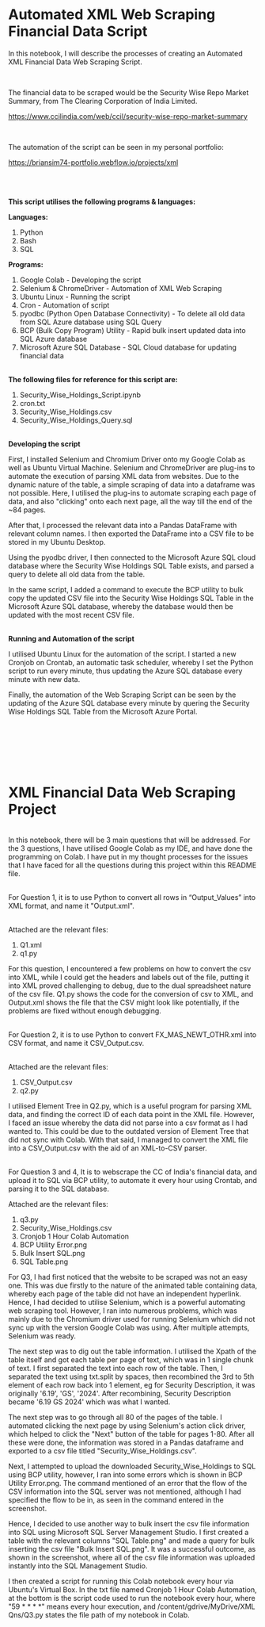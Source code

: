 # Automated XML Web Scraping Financial Data Script

In this notebook, I will describe the processes of creating an Automated XML Financial Data Web Scraping Script.

<br/>

The financial data to be scraped would be the Security Wise Repo Market Summary, from The Clearing Corporation of India Limited.

https://www.ccilindia.com/web/ccil/security-wise-repo-market-summary

<br/>

The automation of the script can be seen in my personal portfolio:

https://briansim74-portfolio.webflow.io/projects/xml

<br/>

<br/><b>This script utilises the following programs & languages:</b>

<b>Languages:</b>
1. Python
2. Bash
3. SQL

<b>Programs:</b>
1. Google Colab - Developing the script
2. Selenium & ChromeDriver - Automation of XML Web Scraping
3. Ubuntu Linux - Running the script
4. Cron - Automation of script
5. pyodbc (Python Open Database Connectivity) - To delete all old data from SQL Azure database using SQL Query
6. BCP (Bulk Copy Program) Utility - Rapid bulk insert updated data into SQL Azure database
7. Microsoft Azure SQL Database - SQL Cloud database for updating financial data

<br/><b>The following files for reference for this script are:</b>
1. Security_Wise_Holdings_Script.ipynb
2. cron.txt
3. Security_Wise_Holdings.csv
4. Security_Wise_Holdings_Query.sql

<br/><b>Developing the script</b>

First, I installed Selenium and Chromium Driver onto my Google Colab as well as Ubuntu Virtual Machine. Selenium and ChromeDriver are plug-ins to automate the execution of parsing XML data from websites. Due to the dynamic nature of the table, a simple scraping of data into a dataframe was not possible. Here, I utilised the plug-ins to automate scraping each page of data, and also "clicking" onto each next page, all the way till the end of the ~84 pages. 

After that, I processed the relevant data into a Pandas DataFrame with relevant column names. I then exported the DataFrame into a CSV file to be stored in my Ubuntu Desktop.

Using the pyodbc driver, I then connected to the Microsoft Azure SQL cloud database where the Security Wise Holdings SQL Table exists, and parsed a query to delete all old data from the table.

In the same script, I added a command to execute the BCP utility to bulk copy the updated CSV file into the Security Wise Holdings SQL Table in the Microsoft Azure SQL database, whereby the database would then be updated with the most recent CSV file.

<br/><b>Running and Automation of the script</b>

I utilised Ubuntu Linux for the automation of the script. I started a new Cronjob on Crontab, an automatic task scheduler, whereby I set the Python script to run every minute, thus updating the Azure SQL database every minute with new data. 

Finally, the automation of the Web Scraping Script can be seen by the updating of the Azure SQL database every minute by quering the Security Wise Holdings SQL Table from the Microsoft Azure Portal.

<br />
<br />
<br />
<br />
<br />

# XML Financial Data Web Scraping Project

<br/>In this notebook, there will be 3 main questions that will be addressed. For the 3 questions, I have utilised Google Colab as my IDE, and have done the programming on Colab. I have put in my thought processes for the issues that I have faced for all the questions during this project within this README file.

<br/>For Question 1, it is to use Python to convert all rows in “Output_Values” into XML format, and name it "Output.xml".

<br/>Attached are the relevant files:

1. Q1.xml
2. q1.py

For this question, I encountered a few problems on how to convert the csv into XML, while I could get the headers and labels out of the file, putting it into XML proved challenging to debug, due to the dual spreadsheet nature of the csv file. Q1.py shows the code for the conversion of csv to XML, and Output.xml shows the file that the CSV might look like potentially, if the problems are fixed without enough debugging.

<br/>For Question 2, it is to use Python to convert FX_MAS_NEWT_OTHR.xml into CSV format, and name it CSV_Output.csv.

<br/>Attached are the relevant files:

1. CSV_Output.csv
2. q2.py

I utilised Element Tree in Q2.py, which is a useful program for parsing XML data, and finding the correct ID of each data point in the XML file. However, I faced an issue whereby the data did not parse into a csv format as I had wanted to. This could be due to the outdated version of Element Tree that did not sync with Colab. With that said, I managed to convert the XML file into a CSV_Output.csv with the aid of an XML-to-CSV parser.

<br/>For Question 3 and 4, It is to webscrape the CC of India's financial data, and upload it to SQL via BCP utility, to automate it every hour using Crontab, and parsing it to the SQL database. 

Attached are the relevant files:

1. q3.py
2. Security_Wise_Holdings.csv
3. Cronjob 1 Hour Colab Automation
4. BCP Utility Error.png
5. Bulk Insert SQL.png
6. SQL Table.png

For Q3, I had first noticed that the website to be scraped was not an easy one. This was due firstly to the nature of the animated table containing data, whereby each page of the table did not have an independent hyperlink.
Hence, I had decided to utilise Selenium, which is a powerful automating web scraping tool. However, I ran into numerous problems, which was mainly due to the Chromium driver used for running Selenium which did not sync up
with the version Google Colab was using. After multiple attempts, Selenium was ready. 

The next step was to dig out the table information. I utilised the Xpath of the table itself and got each table per page of text, which was in 1 single chunk of text. I first separated the text into each row of the table. 
Then, I separated the text using txt.split by spaces, then recombined the 3rd to 5th element of each row back into 1 element, eg for Security Description, it was originally '6.19', 'GS', '2024'. After recombining,
Security Description became '6.19 GS 2024' which was what I wanted.

The next step was to go through all 80 of the pages of the table. I automated clicking the next page by using Selenium's action click driver, which helped to click the "Next" button of the table for pages 1-80. After all these were done, the information was stored in a Pandas dataframe and exported to a csv file titled "Security_Wise_Holdings.csv".

Next, I attempted to upload the downloaded Security_Wise_Holdings to SQL using BCP utility, however, I ran into some errors which is shown in BCP Utility Error.png. The command mentioned of an error that the flow of the CSV information into the SQL server was not mentioned, although I had specified the flow to be in, as seen in the command entered in the screenshot.

Hence, I decided to use another way to bulk insert the csv file information into SQL using Microsoft SQL Server Management Studio. I first created a table with the relevant columns "SQL Table.png" and made a query for bulk inserting the csv file "Bulk Insert SQL.png". It was a successful outcome, as shown in the screenshot, where all of the csv file information was uploaded instantly into the SQL Management Studio.

I then created a script for running this Colab notebook every hour via Ubuntu's Virtual Box. In the txt file named Cronjob 1 Hour Colab Automation, at the bottom is the script code used to run the notebook every hour,
where "59 * * * *" means every hour execution, and /content/gdrive/MyDrive/XML Qns/Q3.py states the file path of my notebook in Colab.
